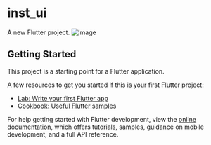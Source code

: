 # inst_ui

A new Flutter project.
![image](https://github.com/AtalibAgAlmousleck/flutter-instagram-ui/assets/87047616/52324cb8-5fec-4a9b-94fb-c8ac995060c4)


## Getting Started

This project is a starting point for a Flutter application.

A few resources to get you started if this is your first Flutter project:

- [Lab: Write your first Flutter app](https://docs.flutter.dev/get-started/codelab)
- [Cookbook: Useful Flutter samples](https://docs.flutter.dev/cookbook)

For help getting started with Flutter development, view the
[online documentation](https://docs.flutter.dev/), which offers tutorials,
samples, guidance on mobile development, and a full API reference.
